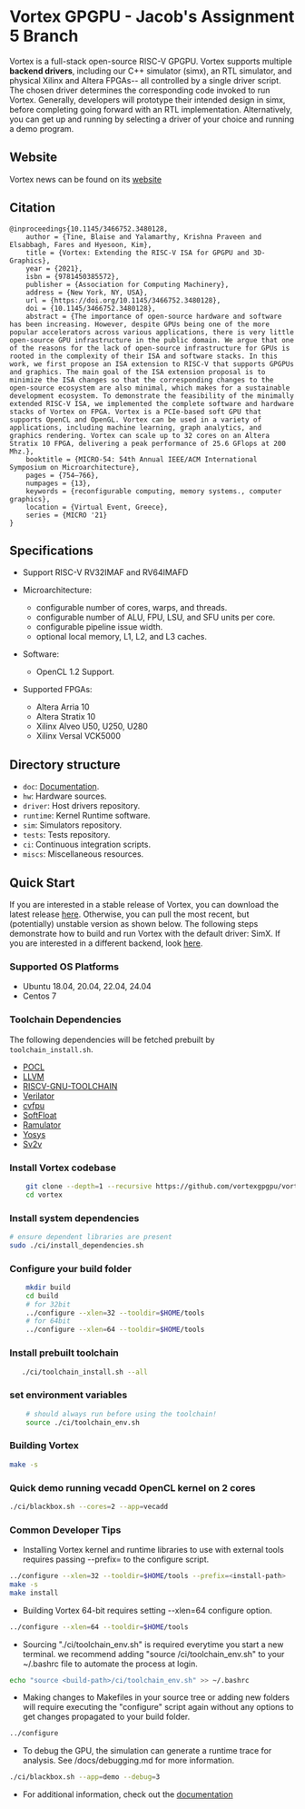 # Vortex GPGPU - Jacob's Assignment 5 Branch

Vortex is a full-stack open-source RISC-V GPGPU. Vortex supports multiple **backend drivers**, including our C++ simulator (simx), an RTL simulator, and physical Xilinx and Altera FPGAs-- all controlled by a single driver script. The chosen driver determines the corresponding code invoked to run Vortex. Generally, developers will prototype their intended design in simx, before completing going forward with an RTL implementation. Alternatively, you can get up and running by selecting a driver of your choice and running a demo program.

## Website
Vortex news can be found on its [website](https://vortex.cc.gatech.edu/)

## Citation
```
@inproceedings{10.1145/3466752.3480128,
	author = {Tine, Blaise and Yalamarthy, Krishna Praveen and Elsabbagh, Fares and Hyesoon, Kim},
	title = {Vortex: Extending the RISC-V ISA for GPGPU and 3D-Graphics},
	year = {2021},
	isbn = {9781450385572},
	publisher = {Association for Computing Machinery},
	address = {New York, NY, USA},
	url = {https://doi.org/10.1145/3466752.3480128},
	doi = {10.1145/3466752.3480128},
	abstract = {The importance of open-source hardware and software has been increasing. However, despite GPUs being one of the more popular accelerators across various applications, there is very little open-source GPU infrastructure in the public domain. We argue that one of the reasons for the lack of open-source infrastructure for GPUs is rooted in the complexity of their ISA and software stacks. In this work, we first propose an ISA extension to RISC-V that supports GPGPUs and graphics. The main goal of the ISA extension proposal is to minimize the ISA changes so that the corresponding changes to the open-source ecosystem are also minimal, which makes for a sustainable development ecosystem. To demonstrate the feasibility of the minimally extended RISC-V ISA, we implemented the complete software and hardware stacks of Vortex on FPGA. Vortex is a PCIe-based soft GPU that supports OpenCL and OpenGL. Vortex can be used in a variety of applications, including machine learning, graph analytics, and graphics rendering. Vortex can scale up to 32 cores on an Altera Stratix 10 FPGA, delivering a peak performance of 25.6 GFlops at 200 Mhz.},
	booktitle = {MICRO-54: 54th Annual IEEE/ACM International Symposium on Microarchitecture},
	pages = {754–766},
	numpages = {13},
	keywords = {reconfigurable computing, memory systems., computer graphics},
	location = {Virtual Event, Greece},
	series = {MICRO '21}
}
```

## Specifications

- Support RISC-V RV32IMAF and RV64IMAFD

- Microarchitecture:
    - configurable number of cores, warps, and threads.
    - configurable number of ALU, FPU, LSU, and SFU units per core.
    - configurable pipeline issue width.
    - optional local memory, L1, L2, and L3 caches.
- Software:
    - OpenCL 1.2 Support.
- Supported FPGAs:
    - Altera Arria 10
    - Altera Stratix 10
    - Xilinx Alveo U50, U250, U280
    - Xilinx Versal VCK5000

## Directory structure

- `doc`: [Documentation](docs/index.md).
- `hw`: Hardware sources.
- `driver`: Host drivers repository.
- `runtime`: Kernel Runtime software.
- `sim`: Simulators repository.
- `tests`: Tests repository.
- `ci`: Continuous integration scripts.
- `miscs`: Miscellaneous resources.

## Quick Start
If you are interested in a stable release of Vortex, you can download the latest release [here](https://github.com/vortexgpgpu/vortex/releases/latest). Otherwise, you can pull the most recent, but (potentially) unstable version as shown below. The following steps demonstrate how to build and run Vortex with the default driver: SimX. If you are interested in a different backend, look [here](docs/simulation.md).

### Supported OS Platforms
- Ubuntu 18.04, 20.04, 22.04, 24.04
- Centos 7
### Toolchain Dependencies
The following dependencies will be fetched prebuilt by `toolchain_install.sh`.
- [POCL](http://portablecl.org/)
- [LLVM](https://llvm.org/)
- [RISCV-GNU-TOOLCHAIN](https://github.com/riscv-collab/riscv-gnu-toolchain)
- [Verilator](https://www.veripool.org/verilator)
- [cvfpu](https://github.com/openhwgroup/cvfpu.git)
- [SoftFloat](https://github.com/ucb-bar/berkeley-softfloat-3.git)
- [Ramulator](https://github.com/CMU-SAFARI/ramulator.git)
- [Yosys](https://github.com/YosysHQ/yosys)
- [Sv2v](https://github.com/zachjs/sv2v)
### Install Vortex codebase
```sh
	git clone --depth=1 --recursive https://github.com/vortexgpgpu/vortex.git
	cd vortex
```
### Install system dependencies
```sh
# ensure dependent libraries are present
sudo ./ci/install_dependencies.sh
```
### Configure your build folder
```sh
    mkdir build
    cd build
    # for 32bit
    ../configure --xlen=32 --tooldir=$HOME/tools
    # for 64bit
    ../configure --xlen=64 --tooldir=$HOME/tools
```
### Install prebuilt toolchain
```sh
   ./ci/toolchain_install.sh --all
```
### set environment variables
```sh
    # should always run before using the toolchain!
    source ./ci/toolchain_env.sh
```
### Building Vortex
```sh
make -s
```
### Quick demo running vecadd OpenCL kernel on 2 cores
```sh
./ci/blackbox.sh --cores=2 --app=vecadd
```

### Common Developer Tips
- Installing Vortex kernel and runtime libraries to use with external tools requires passing --prefix=<install-path> to the configure script.
```sh
../configure --xlen=32 --tooldir=$HOME/tools --prefix=<install-path>
make -s
make install
```
- Building Vortex 64-bit requires setting --xlen=64 configure option.
```sh
../configure --xlen=64 --tooldir=$HOME/tools
```
- Sourcing "./ci/toolchain_env.sh" is required everytime you start a new terminal. we recommend adding "source <build-path>/ci/toolchain_env.sh" to your ~/.bashrc file to automate the process at login.
```sh
echo "source <build-path>/ci/toolchain_env.sh" >> ~/.bashrc
```
- Making changes to Makefiles in your source tree or adding new folders will require executing the "configure" script again without any options to get changes propagated to your build folder.
```sh
../configure
```
- To debug the GPU, the simulation can generate a runtime trace for analysis. See /docs/debugging.md for more information.
```sh
./ci/blackbox.sh --app=demo --debug=3
```
- For additional information, check out the [documentation](docs/index.md)
